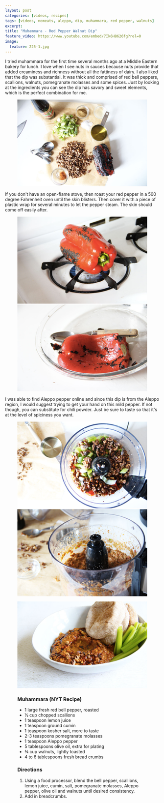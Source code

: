 ```yaml
---
layout: post
categories: [videos, recipes]
tags: [videos, nomeats, aleppo, dip, muhammara, red pepper, walnuts]
excerpt: 
title: "Muhammara - Red Pepper Walnut Dip"
feature_video: https://www.youtube.com/embed/7Ik6H8626fg?rel=0
image:
  feature: 225-1.jpg
---
```


I tried muhammara for the first time several months ago at a Middle Eastern bakery for lunch.  I love when I see nuts in sauces because nuts provide that added creaminess and richness without all the fattiness of dairy.  I also liked that the dip was substantial.  It was thick and comprised of red bell peppers, scallions, walnuts, pomegranate molasses and some spices.  Just by looking at the ingredients you can see the dip has savory and sweet elements, which is the perfect combination for me.

<figure>
    <img src="/images/225-4.jpg">
</figure>

If you don't have an open-flame stove, then roast your red pepper in a 500 degree Fahrenheit oven until the skin blisters.  Then cover it with a piece of plastic wrap for several minutes to let the pepper steam.  The skin should come off easily after.

<figure class="half">
<img src="/images/225-2.jpg">
<img src="/images/225-5.jpg">
</figure>

I was able to find Aleppo pepper online and since this dip is from the Aleppo region, I would suggest trying to get your hand on this mild pepper.  If not though, you can substitute for chili powder.  Just be sure to taste so that it's at the level of spiciness you want.  

<figure class="half">
<img src="/images/225-6.jpg">
<img src="/images/225-8.jpg">
</figure>

<figure>
    <img src="/images/225-9.jpg">
</figure>

<figure class="ingredients" markdown="1">

### Muhammara (NYT Recipe)

- 1 large fresh red bell pepper, roasted 
- ½ cup chopped scallions
- 1 teaspoon lemon juice
- 1 teaspoon ground cumin
- 1 teaspoon kosher salt, more to taste
- 2-3 teaspoons pomegranate molasses
- 1 teaspoon Aleppo pepper
- 5 tablespoons olive oil, extra for plating
- ¾ cup walnuts, lightly toasted
- 4 to 6 tablespoons fresh bread crumbs



</figure>

<figure class="directions" markdown="1">

### Directions

1. Using a food processor, blend the bell pepper, scallions, lemon juice, cumin, salt, pomegranate molasses, Aleppo pepper, olive oil and walnuts until desired consistency.
2. Add in breadcrumbs.
</figure>